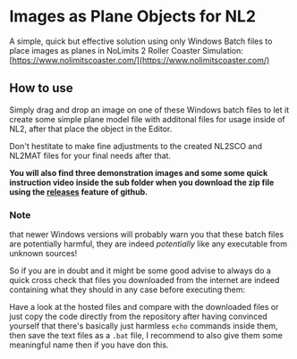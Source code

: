 # Images as Plane Objects for NL2
A simple, quick but effective solution using only Windows Batch files to place images as planes in NoLimits 2 Roller Coaster Simulation: [https://www.nolimitscoaster.com/](https://www.nolimitscoaster.com/)

## How to use
Simply drag and drop an image on one of these Windows batch files to let it create some simple plane model file with additonal files for usage inside of NL2, after that place the object in the Editor.

Don't hestitate to make fine adjustments to the created NL2SCO and NL2MAT files for your final needs after that.

**You will also find three demonstration images and some some quick instruction video inside the sub folder when you download the zip file using the [releases](https://github.com/bestdani/nl2-image-planes/releases) feature of github.**

### Note
that newer Windows versions will probably warn you that these batch files are potentially harmful, they are indeed *potentially* like any executable from unknown sources!

So if you are in doubt and it might be some good advise to always do a quick cross check that files you downloaded from the internet are indeed containing what they should in any case before executing them:

Have a look at the hosted files and compare with the downloaded files or just copy the code directly from the repository after having convinced yourself that there's basically just harmless `echo` commands inside them, then save the text files as a `.bat` file, I recommend to also give them some meaningful name then if you have don this.

